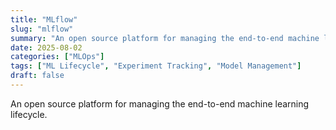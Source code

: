 ```yaml
---
title: "MLflow"
slug: "mlflow"
summary: "An open source platform for managing the end-to-end machine learning lifecycle."
date: 2025-08-02
categories: ["MLOps"]
tags: ["ML Lifecycle", "Experiment Tracking", "Model Management"]
draft: false
---
```


An open source platform for managing the end-to-end machine learning lifecycle.
